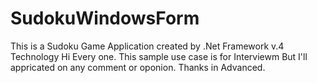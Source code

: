 # SudokuWindowsForm
This is a Sudoku Game Application created by .Net Framework v.4 Technology
Hi Every one. This sample use case is for Interviewm But I'll appricated on any comment or oponion.
Thanks in Advanced.
